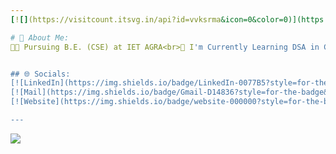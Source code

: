 ```yaml
---
[![](https://visitcount.itsvg.in/api?id=vvksrma&icon=0&color=0)](https://visitcount.itsvg.in)

# 💫 About Me:
👨‍🎓 Pursuing B.E. (CSE) at IET AGRA<br>📙 I'm Currently Learning DSA in C++<br>📧Reach me at workwithvivek@hotmail.com<br>🤩Interested in Programming, Cybersecurity, Tech & AI


## 🌐 Socials:
[![LinkedIn](https://img.shields.io/badge/LinkedIn-0077B5?style=for-the-badge&logo=linkedin&logoColor=white)](https://linkedin.com/in/hello-vivek)
[![Mail](https://img.shields.io/badge/Gmail-D14836?style=for-the-badge&logo=gmail&logoColor=white)](mailto:viveksharma0390@gmail.com)
[![Website](https://img.shields.io/badge/website-000000?style=for-the-badge&logo=About.me&logoColor=white)](https://vvksrma.github.io/)

---
```

[![](https://visitcount.itsvg.in/api?id=vvksrma&icon=0&color=0)](https://visitcount.itsvg.in)

